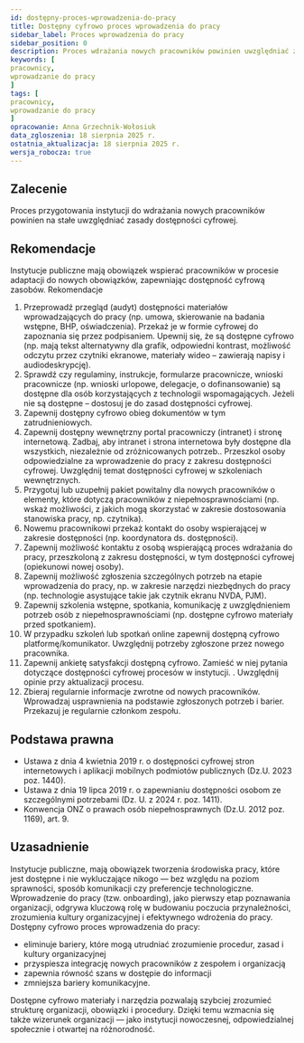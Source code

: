 ```yaml
---
id: dostępny-proces-wprowadzenia-do-pracy
title: Dostępny cyfrowo proces wprowadzenia do pracy  
sidebar_label: Proces wprowadzenia do pracy
sidebar_position: 0
description: Proces wdrażania nowych pracowników powinien uwzględniać zasady dostępności cyfrowej.
keywords: [
pracownicy,
wprowadzanie do pracy
]
tags: [
pracownicy,
wprowadzanie do pracy
]
opracowanie: Anna Grzechnik-Wołosiuk
data_zgloszenia: 18 sierpnia 2025 r.
ostatnia_aktualizacja: 18 sierpnia 2025 r.
wersja_robocza: true
---
```


## Zalecenie

Proces przygotowania instytucji do wdrażania nowych pracowników powinien na stałe uwzględniać zasady dostępności cyfrowej.

## Rekomendacje

Instytucje publiczne mają obowiązek wspierać pracowników w procesie adaptacji do nowych obowiązków, zapewniając dostępność cyfrową zasobów. Rekomendacje

1. Przeprowadź przegląd (audyt) dostępności materiałów wprowadzających do pracy (np. umowa, skierowanie na badania wstępne, BHP, oświadczenia). Przekaż je w formie cyfrowej do zapoznania się przez podpisaniem. Upewnij się, że są dostępne cyfrowo (np. mają tekst alternatywny dla grafik, odpowiedni kontrast, możliwość odczytu przez czytniki ekranowe, materiały wideo – zawierają napisy i audiodeskrypcję).
2. Sprawdź czy regulaminy, instrukcje, formularze pracownicze, wnioski pracownicze (np. wnioski urlopowe, delegacje, o dofinansowanie) są dostępne dla osób korzystających z technologii wspomagających. Jeżeli nie są dostępne – dostosuj je do zasad dostępności cyfrowej.
3. Zapewnij dostępny cyfrowo obieg dokumentów w tym zatrudnieniowych.
4. Zapewnij dostępny wewnętrzny portal pracowniczy (intranet) i stronę internetową. Zadbaj, aby intranet i strona internetowa były dostępne dla wszystkich, niezależnie od zróżnicowanych potrzeb.. Przeszkol osoby odpowiedzialne za wprowadzenie do pracy z zakresu dostępności cyfrowej. Uwzględnij temat dostępności cyfrowej w szkoleniach wewnętrznych.
5. Przygotuj lub uzupełnij pakiet powitalny dla nowych pracowników o elementy, które dotyczą pracowników z niepełnosprawnościami (np. wskaż możliwości, z jakich mogą skorzystać w zakresie dostosowania stanowiska pracy, np. czytnika).
6. Nowemu pracownikowi przekaż kontakt do osoby wspierającej w zakresie dostępności (np. koordynatora ds. dostępności).
7. Zapewnij możliwość kontaktu z osobą wspierającą proces wdrażania do pracy, przeszkoloną z zakresu dostępności, w tym dostępności cyfrowej (opiekunowi nowej osoby).
8. Zapewnij możliwość zgłoszenia szczególnych potrzeb na etapie wprowadzenia do pracy, np. w zakresie narzędzi niezbędnych do pracy (np. technologie asystujące takie jak czytnik ekranu NVDA, PJM).
9. Zapewnij szkolenia wstępne, spotkania, komunikację z uwzględnieniem potrzeb osób z niepełnosprawnościami (np. dostępne cyfrowo materiały przed spotkaniem).
10. W przypadku szkoleń lub spotkań online zapewnij dostępną cyfrowo platformę/komunikator. Uwzględnij potrzeby zgłoszone przez nowego pracownika.
11. Zapewnij ankietę satysfakcji dostępną cyfrowo. Zamieść w niej pytania dotyczące dostępności cyfrowej procesów w instytucji. . Uwzględnij opinie przy aktualizacji procesu.
12. Zbieraj regularnie informacje zwrotne od nowych pracowników. Wprowadzaj usprawnienia na podstawie zgłoszonych potrzeb i barier. Przekazuj je regularnie członkom zespołu.

## Podstawa prawna

- Ustawa z dnia 4 kwietnia 2019 r. o dostępności cyfrowej stron internetowych i aplikacji mobilnych podmiotów publicznych (Dz.U. 2023 poz. 1440).
- Ustawa z dnia 19 lipca 2019 r. o zapewnianiu dostępności osobom ze szczególnymi potrzebami (Dz. U. z 2024 r. poz. 1411).
- Konwencja ONZ o prawach osób niepełnosprawnych (Dz.U. 2012 poz. 1169), art. 9.

## Uzasadnienie

Instytucje publiczne, mają obowiązek tworzenia środowiska pracy, które jest dostępne i nie wykluczające nikogo — bez względu na poziom sprawności, sposób komunikacji czy preferencje technologiczne. Wprowadzenie do pracy (tzw. onboarding), jako pierwszy etap poznawania organizacji, odgrywa kluczową rolę w budowaniu poczucia przynależności, zrozumienia kultury organizacyjnej i efektywnego wdrożenia do pracy. Dostępny cyfrowo proces wprowadzenia do pracy:

- eliminuje bariery, które mogą utrudniać zrozumienie procedur, zasad i kultury organizacyjnej
- przyspiesza integrację nowych pracowników z zespołem i organizacją
- zapewnia równość szans w dostępie do informacji
- zmniejsza bariery komunikacyjne.

Dostępne cyfrowo materiały i narzędzia pozwalają szybciej zrozumieć strukturę organizacji, obowiązki i procedury. Dzięki temu wzmacnia się także wizerunek organizacji — jako instytucji nowoczesnej, odpowiedzialnej społecznie i otwartej na różnorodność.